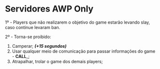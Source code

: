 # Servidores AWP Only

1º - Players que não realizarem o objetivo do game estarão levando slay, caso continue levaram ban.

2º - Torna-se proibido:

1. Camperar; _**(+15 segundos)**_
2. Usar qualquer meio de comunicação para passar informações do game - **CALL**\_;
3. Atrapalhar, trolar o game dos demais players;

